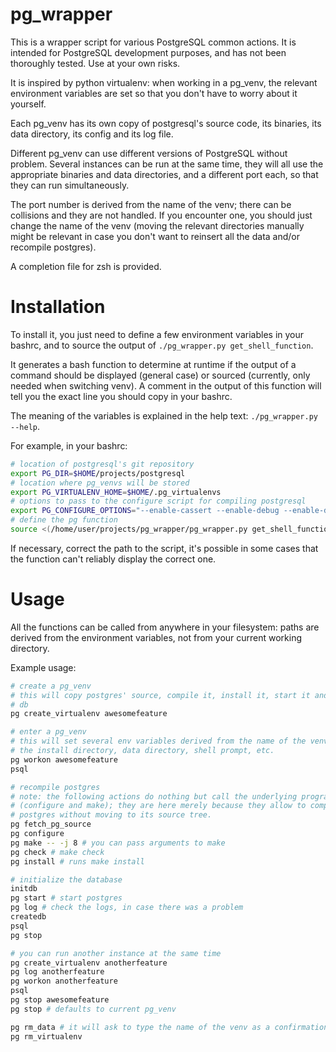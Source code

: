 # pg\_wrapper

This is a wrapper script for various PostgreSQL common actions.
It is intended for PostgreSQL development purposes, and has not been thoroughly
tested. Use at your own risks.

It is inspired by python virtualenv: when working in a pg\_venv, the relevant
environment variables are set so that you don't have to worry about it
yourself.

Each pg\_venv has its own copy of postgresql's source code, its binaries, its
data directory, its config and its log file.

Different pg\_venv can use different versions of PostgreSQL without problem.
Several instances can be run at the same time, they will all use the appropriate
binaries and data directories, and a different port each, so that they can run
simultaneously.

The port number is derived from the name of the venv; there can be collisions
and they are not handled. If you encounter one, you should just change the name
of the venv (moving the relevant directories manually might be relevant in case
you don't want to reinsert all the data and/or recompile postgres).

A completion file for zsh is provided.

# Installation

To install it, you just need to define a few environment variables in your
bashrc, and to source the output of `./pg_wrapper.py get_shell_function`.

It generates a bash function to determine at runtime if the output of a command
should be displayed (general case) or sourced (currently, only needed when
switching venv). A comment in the output of this function will tell you the
exact line you should copy in your bashrc.

The meaning of the variables is explained in the help text: `./pg_wrapper.py
--help`.

For example, in your bashrc:

```sh
# location of postgresql's git repository
export PG_DIR=$HOME/projects/postgresql
# location where pg_venvs will be stored
export PG_VIRTUALENV_HOME=$HOME/.pg_virtualenvs
# options to pass to the configure script for compiling postgresql
export PG_CONFIGURE_OPTIONS="--enable-cassert --enable-debug --enable-depend"
# define the pg function
source <(/home/user/projects/pg_wrapper/pg_wrapper.py get_shell_function)
```

If necessary, correct the path to the script, it's possible in some cases that
the function can't reliably display the correct one.

# Usage

All the functions can be called from anywhere in your filesystem: paths are
derived from the environment variables, not from your current working directory.

Example usage:

```sh
# create a pg_venv
# this will copy postgres' source, compile it, install it, start it and create a
# db
pg create_virtualenv awesomefeature

# enter a pg_venv
# this will set several env variables derived from the name of the venv, e.g.
# the install directory, data directory, shell prompt, etc.
pg workon awesomefeature
psql

# recompile postgres
# note: the following actions do nothing but call the underlying programs
# (configure and make); they are here merely because they allow to compile
# postgres without moving to its source tree.
pg fetch_pg_source
pg configure
pg make -- -j 8 # you can pass arguments to make
pg check # make check
pg install # runs make install

# initialize the database
initdb
pg start # start postgres
pg log # check the logs, in case there was a problem
createdb
psql
pg stop

# you can run another instance at the same time
pg create_virtualenv anotherfeature
pg log anotherfeature
pg workon anotherfeature
psql
pg stop awesomefeature
pg stop # defaults to current pg_venv

pg rm_data # it will ask to type the name of the venv as a confirmation
pg rm_virtualenv
```
